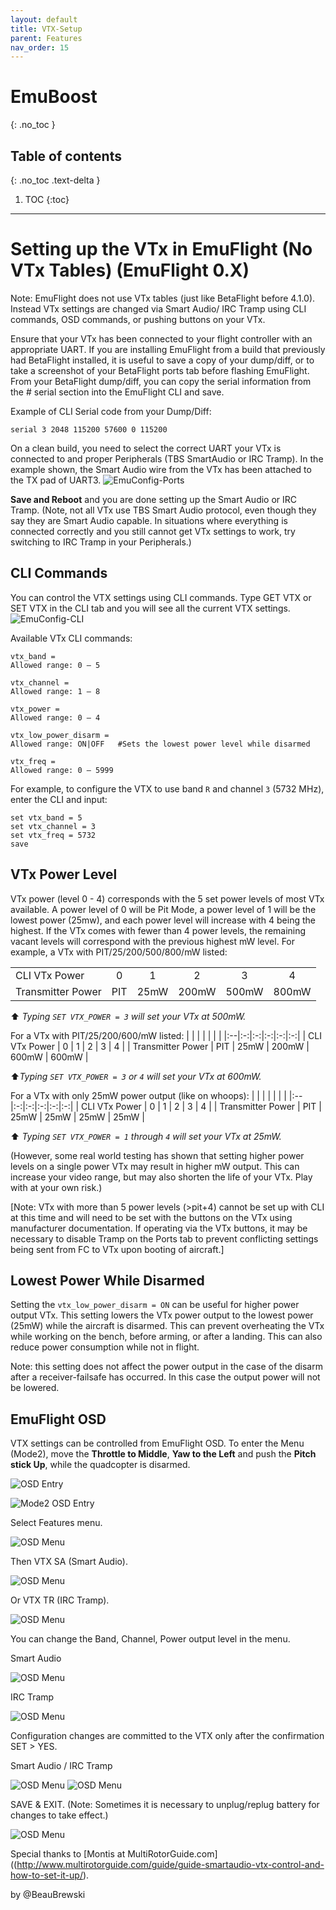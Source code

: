 ```yaml
---
layout: default
title: VTX-Setup
parent: Features
nav_order: 15
---
```


# EmuBoost
{: .no_toc }

## Table of contents
{: .no_toc .text-delta }

1. TOC
{:toc}

---

# Setting up the VTx in EmuFlight (No VTx Tables) (EmuFlight 0.X)

Note: EmuFlight does not use VTx tables (just like BetaFlight before 4.1.0). Instead VTx settings are changed via Smart Audio/ IRC Tramp using CLI commands, OSD commands, or pushing buttons on your VTx. 

Ensure that your VTx has been connected to your flight controller with an appropriate UART. If you are installing EmuFlight from a build that previously had BetaFlight installed, it is useful to save a copy of your dump/diff, or to take a screenshot of your BetaFlight ports tab before flashing EmuFlight. From your BetaFlight dump/diff, you can copy the serial information from the # serial section into the EmuFlight CLI and save. 

Example of CLI Serial code from your Dump/Diff:
```
serial 3 2048 115200 57600 0 115200
```

On a clean build, you need to select the correct UART your VTx is connected to and proper Peripherals (TBS SmartAudio or IRC Tramp). In the example shown, the Smart Audio wire from the VTx has been attached to the TX pad of UART3. 
![EmuConfig-Ports](/assets/images/vtx/image3.png)


**Save and Reboot** and you are done setting up the Smart Audio or IRC Tramp. 
(Note, not all VTx use TBS Smart Audio protocol, even though they say they are Smart Audio capable. In situations where everything is connected correctly and you still cannot get VTx settings to work, try switching to IRC Tramp in your Peripherals.)

## CLI Commands
You can control the VTX settings using CLI commands. Type GET VTX or SET VTX in the CLI tab and you will see all the current VTX settings.
![EmuConfig-CLI](/assets/images/vtx/image5.png)


Available VTx CLI commands:
```
vtx_band = 
Allowed range: 0 – 5

vtx_channel = 
Allowed range: 1 – 8

vtx_power = 
Allowed range: 0 – 4

vtx_low_power_disarm =
Allowed range: ON|OFF   #Sets the lowest power level while disarmed

vtx_freq = 
Allowed range: 0 – 5999
```
 
For example, to configure the VTX to use band `R` and channel `3` (5732 MHz), enter the CLI and input:

```
set vtx_band = 5
set vtx_channel = 3
set vtx_freq = 5732
save
```

## VTx Power Level
VTx power (level 0 - 4) corresponds with the 5 set power levels of most VTx available. A power level of 0 will be Pit Mode, a power level of 1 will be the lowest power (25mw), and each power level will increase with 4 being the highest. If the VTx comes with fewer than 4 power levels, the remaining vacant levels will correspond with the previous highest mW level. For example, a VTx with PIT/25/200/500/800/mW listed:

|  |  |  |   |   |   |
|:--|:-:|:-:|:-:|:-:|:-:|
| CLI VTx Power | 0 | 1 | 2  | 3  | 4  |
| Transmitter Power | PIT  | 25mW  | 200mW  | 500mW  | 800mW  |

:arrow_up: *Typing `SET VTX_POWER = 3` will set your VTx at 500mW.*


For a VTx with PIT/25/200/600/mW listed:
|  |  |  |   |   |   |
|:--|:-:|:-:|:-:|:-:|:-:|
| CLI VTx Power | 0 | 1 | 2  | 3  | 4  |
| Transmitter Power | PIT | 25mW | 200mW | 600mW | 600mW |

:arrow_up:*Typing `SET VTX_POWER = 3` or `4` will set your VTx at 600mW.*

For a VTx with only 25mW power output (like on whoops): 
|  |  |  |   |   |   |
|:--|:-:|:-:|:-:|:-:|:-:|
| CLI VTx Power | 0 | 1 | 2  | 3  | 4  |
| Transmitter Power | PIT | 25mW | 25mW | 25mW | 25mW |

:arrow_up: *Typing `SET VTX_POWER = 1` through `4` will set your VTx at 25mW.*


(However, some real world testing has shown that setting higher power levels on a single power VTx may result in higher mW output. This can increase your video range, but may also shorten the life of your VTx. Play with at your own risk.)

[Note: VTx with more than 5 power levels (>pit+4) cannot be set up with CLI at this time and will need to be set with the buttons on the VTx using manufacturer documentation. If operating via the VTx buttons, it may be necessary to disable Tramp on the Ports tab to prevent conflicting settings being sent from FC to VTx upon booting of aircraft.]

## Lowest Power While Disarmed
Setting the `vtx_low_power_disarm = ON` can be useful for higher power output VTx. This setting lowers the VTx power output to the lowest power (25mW) while the aircraft is disarmed. This can prevent overheating the VTx while working on the bench, before arming, or after a landing. This can also reduce power consumption while not in flight.  

Note: this setting does not affect the power output in the case of the disarm after a receiver-failsafe has occurred. In this case the output power will not be lowered.

## EmuFlight OSD
VTX settings can be controlled from EmuFlight OSD. To enter the Menu (Mode2), move the **Throttle to Middle**, **Yaw to the Left** and push the **Pitch stick Up**, while the quadcopter is disarmed.

![OSD Entry](/assets/images/vtx/OSD-entry.png)

![Mode2 OSD Entry](/assets/images/vtx/image12.jpg)
 
Select Features menu.

![OSD Menu](/assets/images/vtx/image2.jpg)

Then VTX SA (Smart Audio).

![OSD Menu](/assets/images/vtx/image13.jpg)

Or VTX TR (IRC Tramp).

![OSD Menu](/assets/images/vtx/image8.jpg)

You can change the Band, Channel, Power output level in the menu.

Smart Audio

![OSD Menu](/assets/images/vtx/image4.jpg)

IRC Tramp

![OSD Menu](/assets/images/vtx/image6.jpg) 

Configuration changes are committed to the VTX only after the confirmation SET > YES.

Smart Audio / IRC Tramp

![OSD Menu](/assets/images/vtx/image11.jpg)
![OSD Menu](/assets/images/vtx/image9.jpg)
 
SAVE & EXIT. (Note: Sometimes it is necessary to unplug/replug battery for changes to take effect.)

![OSD Menu](/assets/images/vtx/image7.jpg)

Special thanks to [Montis at MultiRotorGuide.com]((http://www.multirotorguide.com/guide/guide-smartaudio-vtx-control-and-how-to-set-it-up/).


by @BeauBrewski
